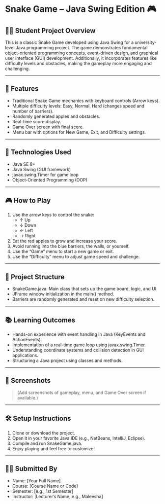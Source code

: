 # Snake Game – Java Swing Edition 🎮

## 🧑‍🎓 Student Project Overview

This is a classic Snake Game developed using Java Swing for a university-level Java programming project. The game demonstrates fundamental object-oriented programming concepts, event-driven design, and graphical user interface (GUI) development. Additionally, it incorporates features like difficulty levels and obstacles, making the gameplay more engaging and challenging.

---

## 🚀 Features

- Traditional Snake Game mechanics with keyboard controls (Arrow keys).
- Multiple difficulty levels: Easy, Normal, Hard (changes speed and number of barriers).
- Randomly generated apples and obstacles.
- Real-time score display.
- Game Over screen with final score.
- Menu bar with options for New Game, Exit, and Difficulty settings.

---

## 🧪 Technologies Used

- Java SE 8+
- Java Swing (GUI framework)
- javax.swing.Timer for game loop
- Object-Oriented Programming (OOP)

---

## 🎮 How to Play

1. Use the arrow keys to control the snake:
   - ↑ Up
   - ↓ Down
   - ← Left
   - → Right
2. Eat the red apples to grow and increase your score.
3. Avoid running into the blue barriers, the walls, or yourself.
4. Use the “Game” menu to start a new game or exit.
5. Use the “Difficulty” menu to adjust game speed and challenge.

---

## 🧱 Project Structure

- SnakeGame.java: Main class that sets up the game board, logic, and UI.
- JFrame window initialization in the main() method.
- Barriers are randomly generated and reset on new difficulty selection.

---

## 📚 Learning Outcomes

- Hands-on experience with event handling in Java (KeyEvents and ActionEvents).
- Implementation of a real-time game loop using javax.swing.Timer.
- Understanding coordinate systems and collision detection in GUI applications.
- Structuring a Java project using classes and methods.

---

## 📸 Screenshots

> (Add screenshots of gameplay, menu, and Game Over screen if available.)

---

## 🛠️ Setup Instructions

1. Clone or download the project.
2. Open it in your favorite Java IDE (e.g., NetBeans, IntelliJ, Eclipse).
3. Compile and run SnakeGame.java.
4. Enjoy playing and feel free to customize!

---

## 👨‍🏫 Submitted By

- Name: [Your Full Name]
- Course: [Course Name or Code]
- Semester: [e.g., 1st Semester]
- Instructor: [Lecturer’s Name, e.g., Maleesha]
